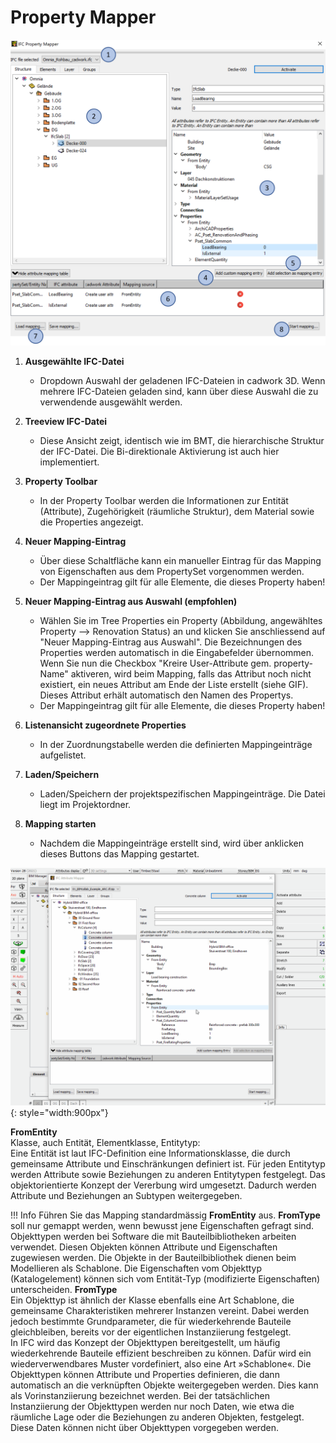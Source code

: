 # Property Mapper

![localized image](../img/de/prop_mapper.png)

1. **Ausgewählte IFC-Datei**
    * Dropdown Auswahl der geladenen IFC-Dateien in cadwork 3D. Wenn mehrere IFC-Dateien geladen sind, kann über diese Auswahl die zu verwendende ausgewählt werden.

2. **Treeview IFC-Datei** 
    * Diese Ansicht zeigt, identisch wie im BMT, die hierarchische Struktur der IFC-Datei. Die Bi-direktionale Aktivierung ist auch hier implementiert. 

3. **Property Toolbar**
    * In der Property Toolbar werden die Informationen zur Entität (Attribute), Zugehörigkeit (räumliche Struktur), dem Material sowie die Properties angezeigt. 

4. **Neuer Mapping-Eintrag**
    * Über diese Schaltfläche kann ein manueller Eintrag für das Mapping von Eigenschaften aus dem PropertySet vorgenommen werden.
    * Der Mappingeintrag gilt für alle Elemente, die dieses Property haben!

5. **Neuer Mapping-Eintrag aus Auswahl (empfohlen)**
    * Wählen Sie im Tree Properties ein Property (Abbildung, angewähltes Property --> Renovation Status) an und klicken Sie anschliessend auf "Neuer Mapping-Eintrag aus Auswahl". Die Bezeichnungen des Properties werden automatisch in die Eingabefelder übernommen. Wenn Sie nun die Checkbox "Kreire User-Attribute gem. property-Name" aktiveren, wird beim Mapping, falls das Attribut noch nicht existiert, ein neues Attribut am Ende der Liste erstellt (siehe GIF). Dieses Attribut erhält automatisch den Namen des Propertys. 
    * Der Mappingeintrag gilt für alle Elemente, die dieses Property haben!

6. **Listenansicht zugeordnete Properties**
    * In der Zuordnungstabelle werden die definierten Mappingeinträge aufgelistet. 

7. **Laden/Speichern**
    * Laden/Speichern der projektspezifischen Mappingeinträge. Die Datei liegt im Projektordner. 

8. **Mapping starten**
    * Nachdem die Mappingeinträge erstellt sind, wird über anklicken dieses Buttons das Mapping gestartet. 

![localized gif](../img/mapping.gif){: style="width:900px"}



**FromEntity** <br>
Klasse, auch Entität, Elementklasse, Entitytyp:<br> 
Eine Entität ist laut IFC-Definition eine Informationsklasse, die durch gemeinsame Attribute und Einschränkungen definiert ist. Für jeden Entitytyp werden Attribute sowie Beziehungen zu anderen Entitytypen festgelegt. Das objektorientierte Konzept der Vererbung wird umgesetzt. Dadurch werden Attribute und Beziehungen an Subtypen weitergegeben.

!!! Info
    Führen Sie das Mapping standardmässig **FromEntity** aus. **FromType** soll nur gemappt werden, wenn bewusst jene Eigenschaften gefragt sind.<br> Objekttypen werden bei Software die mit Bauteilbibliotheken arbeiten verwendet. Diesen Objekten können Attribute und Eigenschaften zugewiesen werden. Die Objekte in der Bauteilbibliothek dienen beim Modellieren als Schablone. Die Eigenschaften vom Objekttyp (Katalogelement) können sich vom Entität-Typ (modifizierte Eigenschaften) unterscheiden. 
**FromType** <br>
Ein Objekttyp ist ähnlich der Klasse ebenfalls eine Art Schablone, die gemeinsame Charakteristiken mehrerer Instanzen vereint. Dabei werden jedoch bestimmte Grundparameter, die für wiederkehrende Bauteile gleichbleiben, bereits vor der eigentlichen Instanziierung festgelegt. <br>
In IFC wird das Konzept der Objekttypen bereitgestellt, um häufig wiederkehrende Bauteile effizient beschreiben zu können. Dafür wird ein wiederverwendbares Muster vordefiniert, also eine Art »Schablone«. Die Objekttypen können Attribute und Properties definieren, die dann automatisch an die verknüpften Objekte weitergegeben werden. Dies kann als Vorinstanziierung bezeichnet werden. Bei der tatsächlichen Instanziierung der Objekttypen werden nur noch Daten, wie etwa die räumliche Lage oder die Beziehungen zu anderen Objekten, festgelegt. Diese Daten können nicht über Objekttypen vorgegeben werden.
